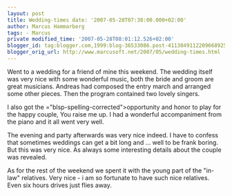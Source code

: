 ```yaml
---
layout: post
title: Wedding-times date: '2007-05-28T07:38:00.000+02:00'
author: Marcus Hammarberg
tags: - Marcus
private modified_time: '2007-05-28T08:01:12.526+02:00'
blogger_id: tag:blogger.com,1999:blog-36533086.post-4113049112209668925
blogger_orig_url: http://www.marcusoft.net/2007/05/wedding-times.html
---
```


Went to a wedding for a friend of mine this weekend. The wedding
itself was very nice with some wonderful music, both the bride and groom
are great musicians. Andreas had composed the <span
id="SPELLING_ERROR_0" class="blsp-spelling-corrected">entry march</span>
and arranged some other pieces. Then the program contained two lovely
singers.

I also got the <span>="blsp-spelling-corrected">opportunity</span> and honor to play for
the happy couple, You raise me up. I had a wonderful <span
id="SPELLING_ERROR_2"
class="blsp-spelling-corrected">accompaniment</span> from the piano and
it all went very well.

The evening and party afterwards was very nice indeed. I have to confess
that sometimes weddings can get a bit long and ... well to be frank
boring. But this was very nice. As always some <span
id="SPELLING_ERROR_3" class="blsp-spelling-corrected">interesting</span>
details about the couple was revealed.

As for the rest of the weekend we spent it with the young part of the
"in-law" relatives. Very nice - i am so fortunate to have such nice
relatives. Even six hours drives just flies away.
